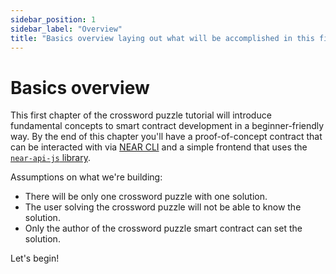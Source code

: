 ```yaml
---
sidebar_position: 1
sidebar_label: "Overview"
title: "Basics overview laying out what will be accomplished in this first section."
---
```


# Basics overview

This first chapter of the crossword puzzle tutorial will introduce fundamental concepts to smart contract development in a beginner-friendly way. By the end of this chapter you'll have a proof-of-concept contract that can be interacted with via [NEAR CLI](https://docs.near.org/docs/tools/near-cli) and a simple frontend that uses the [`near-api-js` library](https://www.npmjs.com/package/near-api-js).

Assumptions on what we're building:

- There will be only one crossword puzzle with one solution.
- The user solving the crossword puzzle will not be able to know the solution.
- Only the author of the crossword puzzle smart contract can set the solution.

Let's begin!